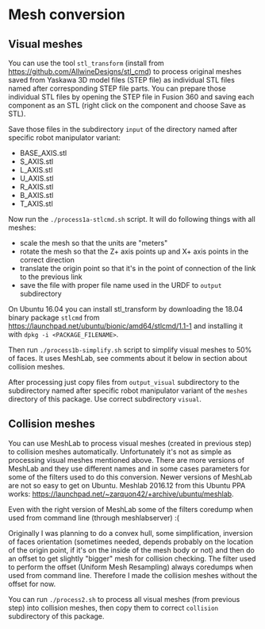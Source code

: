 # Mesh conversion

## Visual meshes

You can use the tool `stl_transform` (install from https://github.com/AllwineDesigns/stl_cmd) to process
original meshes saved from Yaskawa 3D model files (STEP file) as individual STL files named after
corresponding STEP file parts. You can prepare those individual STL files by opening the STEP file
in Fusion 360 and saving each component as an STL (right click on the component and choose Save as STL).

Save those files in the subdirectory `input` of the directory named after specific robot manipulator
variant:

* BASE_AXIS.stl
* S_AXIS.stl
* L_AXIS.stl
* U_AXIS.stl
* R_AXIS.stl
* B_AXIS.stl
* T_AXIS.stl

Now run the `./process1a-stlcmd.sh` script. It will do following things with all meshes:

* scale the mesh so that the units are "meters"
* rotate the mesh so that the Z+ axis points up and X+ axis points in the correct direction
* translate the origin point so that it's in the point of connection of the link to the previous link
* save the file with proper file name used in the URDF to `output` subdirectory

On Ubuntu 16.04 you can install stl_transform by downloading the 18.04 binary package `stlcmd` from
https://launchpad.net/ubuntu/bionic/amd64/stlcmd/1.1-1 and installing it with `dpkg -i <PACKAGE_FILENAME>`.

Then run `./process1b-simplify.sh` script to simplify visual meshes to 50% of faces. It uses MeshLab, see
comments about it below in section about collision meshes.

After processing just copy files from `output_visual` subdirectory to the subdirectory named after specific
robot manipulator variant of the `meshes` directory of this package. Use correct subdirectory `visual`.

## Collision meshes

You can use MeshLab to process visual meshes (created in previous step) to collision meshes automatically.
Unfortunately it's not as simple as processing visual meshes mentioned above. There are more versions of
MeshLab and they use different names and in some cases parameters for some of the filters used to do this
conversion. Newer versions of MeshLab are not so easy to get on Ubuntu. Meshlab 2016.12 from this Ubuntu PPA
works: https://launchpad.net/~zarquon42/+archive/ubuntu/meshlab.

Even with the right version of MeshLab some of the filters coredump when used from command line (through
meshlabserver) :(

Originally I was planning to do a convex hull, some simplification, inversion of faces orientation (sometimes
needed, depends probably on the location of the origin point, if it's on the inside of the mesh body or not)
and then do an offset to get slightly "bigger" mesh for collision checking. The filter used to perform the
offset (Uniform Mesh Resampling) always coredumps when used from command line. Therefore I made the collision
meshes without the offset for now.

You can run `./process2.sh` to process all visual meshes (from previous step) into collision meshes, then copy
them to correct `collision` subdirectory of this package.
